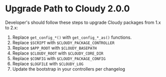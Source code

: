 <!--
id: upgrade_v2
tags: ''
-->

# Upgrade Path to Cloudy 2.0.0

Developer's should follow these steps to upgrade Cloudy packages from 1.x to 2.x:

1. Replace `get_config_*()` with `get_config_*_as()` functions.
2. Replace `$SCRIPT` with `$CLOUDY_PACKAGE_CONTROLLER`
3. Replace `$APP_ROOT` with `$CLOUDY_BASEPATH`
5. Replace `$CLOUDY_ROOT` with `$CLOUDY_CORE_DIR`
6. Replace `$CONFIG` with `$CLOUDY_PACKAGE_CONFIG`
7. Replace `$LOGFILE` with `$CLOUDY_LOG`
8. Update the bootstrap in your controllers per changelog
